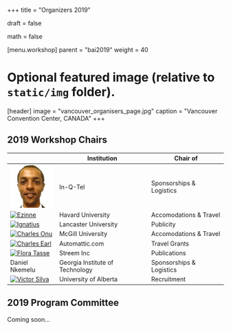 ﻿+++
title = "Organizers 2019"

draft = false

math = false

[menu.workshop]
    parent = "bai2019"
    weight = 40

# Optional featured image (relative to `static/img` folder).
[header]
image = "vancouver_organisers_page.jpg"
caption = "Vancouver Convention Center, CANADA"
+++

## 2019 Workshop Chairs

|                |Institution     |Chair of               |
|----------------|----------------|----------------------------|
 <a href="https://esube.github.io"><img src="https://raw.githubusercontent.com/esube/esube.github.io/master/img/esube.jpg" style="width:100px; height:100px" title="Esube Bekele" alt="Esube"></a> | In-Q-Tel | Sponsorships & Logistics |
 <a href="https://www.linkedin.com/in/ezinne-nwankwo-119586101/"><img src="/img/EzinneNwankwo.jpg" style="width:100px; height:100px" title="Ezinne Nwankwo" alt="Ezinne"></a> | Havard University | Accomodations & Travel |
 <a href="https://ignatiusezeani.bitbucket.io"><img src="https://ignatiusezeani.bitbucket.io/img/profile.jpg" style="width:100px; height:100px" title="Ignatius Ezeani" alt="Ignatius"></a> | Lancaster University| Publicity |
 <a href="https://www.ubenwa.ai/"><img src="/img/CharlesOnu.jpg" style="width:100px; height:100px" title="Charles C Onu" alt="Charles Onu"></a> | McGill University| Accomodations & Travel |
 <a href="https://charlesearl.blog/"><img src="/img/CharlesEarl.jpg" style="width:100px; height:100px" title="Charles C Earl" alt="Charles Earl"></a> | Automattic.com | Travel Grants |
<a href="https://ftasse.github.io"><img src="https://media.licdn.com/dms/image/C4D03AQEnvuisue7HGQ/profile-displayphoto-shrink_200_200/0?e=1570060800&v=beta&t=ly5uVBu6eYuYTxSZrUqkEh7LGbFuhnvpQy-vLJgR4-s" style="width:100px; height:100px" title="Flora Tasse" alt="Flora Tasse"></a> | Streem Inc | Publications |
|Daniel Nkemelu | Georgia Institute of Technology | Sponsorships & Logistics |
<a href="https://webdocs.cs.ualberta.ca/~vsilva/"><img src="https://webdocs.cs.ualberta.ca/~vsilva/wp-content/uploads/2019/02/IMG_0874-300x300.png" style="width:100px; height:100px" title="Victor Silva" alt="Victor Silva"></a> | University of Alberta | Recruitment |
								
## 2019 Program Committee

Coming soon...